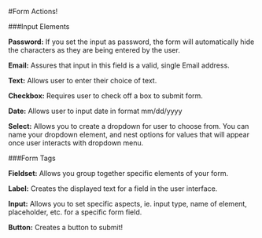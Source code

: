 #Form Actions!


###Input Elements

**Password:** If you set the input as password, the form will automatically hide the characters as they are being entered by the user.

**Email:** Assures that input in this field is a valid, single Email address. 

**Text:** Allows user to enter their choice of text. 

**Checkbox:** Requires user to check off a box to submit form. 

**Date:** Allows user to input date in format mm/dd/yyyy

**Select:** Allows you to create a dropdown for user to choose from. You can name your dropdown element, and nest options for values that will appear once user interacts with dropdown menu.



###Form Tags

**Fieldset:** Allows you group together specific elements of your form. 

**Label:** Creates the displayed text for a field in the user interface. 

**Input:** Allows you to set specific aspects, ie. input type, name of element, placeholder, etc. for a specific form field.

**Button:** Creates a button to submit!

